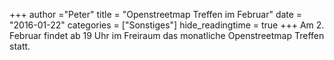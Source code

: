 +++
author ="Peter"
title = "Openstreetmap Treffen im Februar"
date = "2016-01-22"
categories = ["Sonstiges"]
hide_readingtime = true
+++
Am 2. Februar findet ab 19 Uhr im Freiraum das monatliche Openstreetmap Treffen statt.
